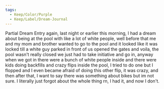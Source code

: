 ```yaml
---
tags:
  - Keep/Color/Purple
  - Keep/Label/Dream-Journal
---
```


Partial Dream Entry again, last night or earlier this morning, I had a dream about being at the pool with like a lot of white people, well before that me and my mom and brother wanted to go to the pool and it looked like it was locked till a white guy parked in front of us opened the gates and voila, the pool wasn't really closed we just had to take initiative and go in, anyway when we got in there were a bunch of white people inside and there were kids doing backfills and crazy flips inside the pool, I tried to do one but I flopped and I even became afraid of doing this other flip, it was crazy, and then after that, I want to say there was something about bikes but im not sure. I literally just forgot about the whole thing rn, I had it, and now I don't. 